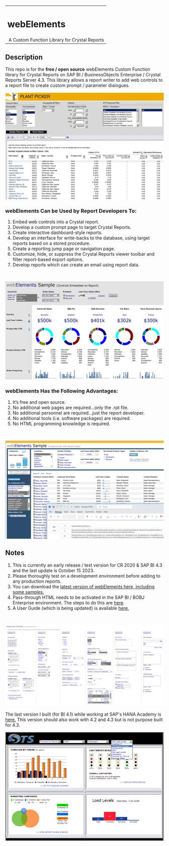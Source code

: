 <table width=100% border=0>
<tr ><td colspan=2><h1>webElements</h1></td></tr>
<tr><td>&nbsp;A Custom Function Library for Crystal Reports</td>
</table>

## Description

This repo is for the <b>free / open source</b> webElements Custom Function library for Crystal Reports on SAP BI / BusinessObjects Enterprise / Crystal Reports Server 4.3. This library allows a report writer to add web controls to a report file to create custom prompt / parameter dialogues. 
<br>

![wepic](/webelements/admin/ppsm.jpg)

### webElements Can be Used by Report Developers To:

1. Embed web controls into a Crystal report.
1. Develop a custom prompt page to target Crystal Reports.
1. Create interactive dashboard-style reports.
1. Develop an interface for write-backs to the database, using target reports based on a stored procedure.
1. Create a reporting jump page or navigation page.
1. Customize, hide, or suppress the Crystal Reports viewer toolbar and filter report-based export options.
1. Develop reports which can create an email using report data.
<br>

![wepic](/webelements/admin/weembcontb.png)

### webElements Has the Following Advantages:

1. It’s free and open source.
1. No additional web pages are required…only the .rpt file.
1. No additional personnel are required…just the report developer.
1. No additional tools (i.e. software packages) are required.
1. No HTML programming knowledge is required.
<br>

![wepic](/webelements/admin/weemail.png)

## Notes

1. This is currently an early release / test version for CR 2020 & SAP BI 4.3 and the last update is October 15 2023.  
1. Please thoroughly test on a development environment before adding to any production reports. 
1. You can download the [latest version of webElements here, including some samples.](https://github.com/jwisemanca/biReports/raw/master/webelements/webElements433_20231019.zip)
3. Pass-through HTML needs to be activated in the SAP BI / BOBJ Enterprise environment. The steps to do this are [here](/webelements/admin/passthroughhtml.md).
4. A User Guide (which is being updated) is available [here.](/webelements/webElements%20User%20Guide%20433.pdf)
<br>

![wepic](/webelements/admin/wem231015.png)
<br><br>
The last version I built (for BI 4.1) while working at SAP's HANA Academy is [here.](https://github.com/saphanaacademy/biReports/tree/master/webelements) This version should also work with 4.2 and 4.3 but is not purpose built for 4.3.

![wepic](/webelements/admin/db.jpg)
